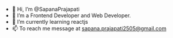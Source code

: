 - 👋 Hi, I’m @SapanaPrajapati
- 👀 I’m a Frontend Developer and Web Developer.
- 🌱 I’m currently learning reactjs
- 📫 To reach me message at sapana.prajapati2505@gmail.com


<!---
SapanaPrajapati/SapanaPrajapati is a ✨ special ✨ repository because its `README.md` (this file) appears on your GitHub profile.
You can click the Preview link to take a look at your changes.
--->
